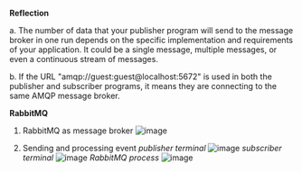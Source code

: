 **Reflection**

a. The number of data that your publisher program will send to the message broker in one run depends on the specific implementation and requirements of your application. It could be a single message, multiple messages, or even a continuous stream of messages.

b. If the URL "amqp://guest:guest@localhost:5672" is used in both the publisher and subscriber programs, it means they are connecting to the same AMQP message broker.

**RabbitMQ**

1. RabbitMQ as message broker
   ![image](https://github.com/Samuelwidjaja/tutorial8-publisher/assets/119392779/249fa54e-31b0-4c92-bc2d-2d26a47599ca)

2. Sending and processing event
   *publisher terminal*
   ![image](https://github.com/Samuelwidjaja/tutorial8-publisher/assets/119392779/ecf12674-7935-4837-a9bb-e61b90d746ee)
   *subscriber terminal*
   ![image](https://github.com/Samuelwidjaja/tutorial8-publisher/assets/119392779/87144709-fd18-40d9-8d30-1e8f3677af53)
   *RabbitMQ process*
   ![image](https://github.com/Samuelwidjaja/tutorial8-publisher/assets/119392779/c2150eae-36ca-49bd-aa2a-ae32ade94daf)



